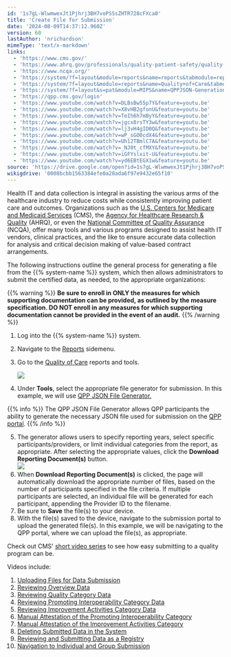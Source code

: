 ```yaml
---
id: '1s7gL-WlwmwexJt1Pjhrj3BH7voPSSsZHTR728cFXca0'
title: 'Create File for Submission'
date: '2024-08-09T14:37:12.960Z'
version: 60
lastAuthor: 'nrichardson'
mimeType: 'text/x-markdown'
links:
  - 'https://www.cms.gov/'
  - 'https://www.ahrq.gov/professionals/quality-patient-safety/quality-resources/index.html'
  - 'https://www.ncqa.org/'
  - 'https://system/?f=layout&module=reports&name=reports&tabmodule=reports'
  - 'https://system/?f=layout&module=reports&name=Quality+of+Care&tabmodule=reports&t=Quality+of+Care'
  - 'https://system/?f=layout&s=pat&module=MIPS&name=QPPJSON-Generation&t=Quality+of+Care&tabmodule=reports'
  - 'https://qpp.cms.gov/login'
  - 'https://www.youtube.com/watch?v=DLBsBw55p7Y&feature=youtu.be'
  - 'https://www.youtube.com/watch?v=X8vHB2gfonU&feature=youtu.be'
  - 'https://www.youtube.com/watch?v=TeIh6h7mByY&feature=youtu.be'
  - 'https://www.youtube.com/watch?v=jgcx8rsTY3w&feature=youtu.be'
  - 'https://www.youtube.com/watch?v=lj3vH4gID0Q&feature=youtu.be'
  - 'https://www.youtube.com/watch?v=wP_sGO0cdX4&feature=youtu.be'
  - 'https://www.youtube.com/watch?v=Uh12TBmlC7A&feature=youtu.be'
  - 'https://www.youtube.com/watch?v=_NJ0t_cfMXY&feature=youtu.be'
  - 'https://www.youtube.com/watch?v=iGFYslxit-U&feature=youtu.be'
  - 'https://www.youtube.com/watch?v=yd6EBtEGX1w&feature=youtu.be'
source: 'https://drive.google.com/open?id=1s7gL-WlwmwexJt1Pjhrj3BH7voPSSsZHTR728cFXca0'
wikigdrive: '0008bcbb1563384efe0a28ada6f97e9432e65f10'
---
```

Health IT and data collection is integral in assisting the various arms of the healthcare industry to reduce costs while consistently improving patient care and outcomes. Organizations such as the [U.S. Centers for Medicare and Medicaid Services](https://www.cms.gov/) (CMS), the [Agency for Healthcare Research & Quality](https://www.ahrq.gov/professionals/quality-patient-safety/quality-resources/index.html) (AHRQ), or even the [National Committee of Quality Assurance](https://www.ncqa.org/) (NCQA), offer many tools and various programs designed to assist health IT vendors, clinical practices, and the like to ensure accurate data collection for analysis and critical decision making of value-based contract arrangements.

The following instructions outline the general process for generating a file from the {{% system-name %}} system, which then allows administrators to submit the certified data, as needed, to the appropriate organizations:

{{% warning %}}
**Be sure to enroll in ONLY the measures for which supporting documentation can be provided, as outlined by the measure specification. DO NOT enroll in any measures for which supporting documentation cannot be provided in the event of an audit.**
{{% /warning %}}

1. Log into the {{% system-name %}} system.
2. Navigate to the [Reports](https://system/?f=layout&module=reports&name=reports&tabmodule=reports) sidemenu.
3. Go to the [Quality of Care](https://system/?f=layout&module=reports&name=Quality+of+Care&tabmodule=reports&t=Quality+of+Care) reports and tools.

    ![](../create-file-for-submission.assets/18db19fee9484382067fc4a890a6076b.png)
4. Under <strong>Tools</strong>, select the appropriate file generator for submission. In this example, we will use [QPP JSON File Generator.](https://system/?f=layout&s=pat&module=MIPS&name=QPPJSON-Generation&t=Quality+of+Care&tabmodule=reports)

{{% info %}}
The QPP JSON File Generator allows QPP participants the ability to generate the necessary JSON file used for submission on the [QPP portal](https://qpp.cms.gov/login).
{{% /info %}}

5. The generator allows users to specify reporting years, select specific participants/providers, or limit individual categories from the report, as appropriate. After selecting the appropriate values, click the <strong>Download Reporting Document(s)</strong> button.  
    ![](../create-file-for-submission.assets/19d7798c4ae6265e40b9bb1f471b1640.png)
6. When <strong>Download Reporting Document(s)</strong> is clicked, the page will automatically download the appropriate number of files, based on the number of participants specified in the file criteria. If multiple participants are selected, an individual file will be generated for each participant, appending the Provider ID to the filename.
7. Be sure to <strong>Save</strong> the file(s) to your device.
8. With the file(s) saved to the device, navigate to the submission portal to upload the generated file(s). In this example, we will be navigating to the QPP portal, where we can upload the file(s), as appropriate.

Check out CMS' [short video series](https://youtube.be/DLBsBw55p7Y) to see how easy submitting to a quality program can be.

Videos include:

1. [Uploading Files for Data Submission](https://youtube.be/DLBsBw55p7Y)
2. [Reviewing Overview Data](https://youtube.be/X8vHB2gfonU)
3. [Reviewing Quality Category Data](https://youtube.be/TeIh6h7mByY)
4. [Reviewing Promoting Interoperability Category Data](https://youtube.be/jgcx8rsTY3w)
5. [Reviewing Improvement Activities Category Data](https://youtube.be/lj3vH4gID0Q)
6. [Manual Attestation of the Promoting Interoperability Category](https://youtube.be/wP_sGO0cdX4)
7. [Manual Attestation of the Improvement Activities Category](https://youtube.be/Uh12TBmlC7A)
8. [Deleting Submitted Data in the System](https://youtube.be/_NJ0t_cfMXY)
9. [Reviewing and Submitting Data as a Registry](https://youtube.be/iGFYslxit-U)
10. [Navigation to Individual and Group Submission](https://youtube.be/yd6EBtEGX1w)
